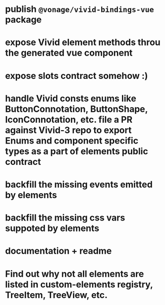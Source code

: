# publish `@vonage/vivid-bindings-vue` package
# expose Vivid element methods throu the generated vue component
# expose slots contract somehow :)
# handle Vivid consts enums like ButtonConnotation, ButtonShape, IconConnotation, etc. file a PR against Vivid-3 repo to export Enums and component specific types as a part of elements public contract
# backfill the missing events emitted by elements
# backfill the missing css vars suppoted by elements
# documentation + readme
# Find out why not all elements are listed in custom-elements registry, TreeItem, TreeView, etc.
